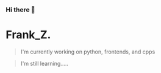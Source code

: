 ### Hi there 👋
# Frank_Z.

> I'm currently working on python, frontends, and cpps

> I'm still learning.....
